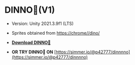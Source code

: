 # DINNO🦖(V1)

- Version: Unity 2021.3.9f1 (LTS)

- Sprites obtained from [https://chrome//dino/](https://chromedino.com/)

- [**Download DINNO🦖**](https://github.com/p42777/dinno/archive/refs/heads/main.zip)

- **OR TRY DINNO🦖 ON** [https://simmer.io/@p42777/dinnnno](https://simmer.io/@p42777/dinnnno)
